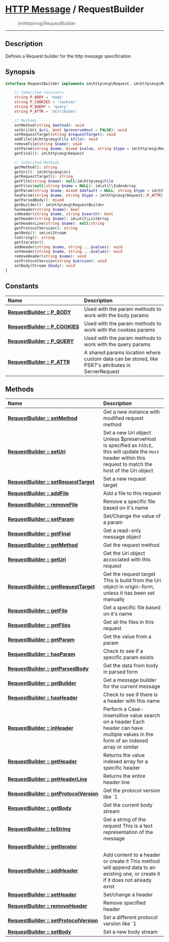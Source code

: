 # [HTTP Message](http.md) / RequestBuilder
 > im\http\msg\RequestBuilder
____

## Description
Defines a Request builder for the http message specification

## Synopsis
```php
interface RequestBuilder implements im\http\msg\Request, im\http\msg\MessageBuilder, IteratorAggregate, Traversable, im\http\msg\Message {

    // Inherited Constants
    string P_BODY = 'body'
    string P_COOKIES = 'cookies'
    string P_QUERY = 'query'
    string P_ATTR = 'attributes'

    // Methods
    setMethod(string $method): void
    setUri(Uri $uri, bool $preserveHost = FALSE): void
    setRequestTarget(string $requestTarget): void
    addFile(im\http\msg\File $file): void
    removeFile(string $name): void
    setParam(string $name, mixed $value, string $type = im\http\msg\Request::P_ATTR): void
    getFinal(): im\http\msg\Request

    // Inherited Methods
    getMethod(): string
    getUri(): im\http\msg\Uri
    getRequestTarget(): string
    getFile(string $name): null|im\http\msg\File
    getFiles(null|string $name = NULL): im\util\IndexArray
    getParam(string $name, mixed $default = NULL, string $type = im\http\msg\Request::P_ATTR): mixed
    hasParam(string $name, string $type = im\http\msg\Request::P_ATTR): bool
    getParsedBody(): mixed
    getBuilder(): im\http\msg\RequestBuilder
    hasHeader(string $name): bool
    inHeader(string $name, string $search): bool
    getHeader(string $name): im\util\ListArray
    getHeaderLine(string $name): null|string
    getProtocolVersion(): string
    getBody(): im\io\Stream
    toString(): string
    getIterator()
    addHeader(string $name, string ...$values): void
    setHeader(string $name, string ...$values): void
    removeHeader(string $name): void
    setProtocolVersion(string $version): void
    setBody(Stream $body): void
}
```

## Constants
| Name | Description |
| :--- | :---------- |
| [__RequestBuilder&nbsp;::&nbsp;P\_BODY__](http-RequestBuilder-prop_P_BODY.md) | Used with the param methods to work with the body params |
| [__RequestBuilder&nbsp;::&nbsp;P\_COOKIES__](http-RequestBuilder-prop_P_COOKIES.md) | Used with the param methods to work with the cookies params |
| [__RequestBuilder&nbsp;::&nbsp;P\_QUERY__](http-RequestBuilder-prop_P_QUERY.md) | Used with the param methods to work with the query params |
| [__RequestBuilder&nbsp;::&nbsp;P\_ATTR__](http-RequestBuilder-prop_P_ATTR.md) | A shared params location where custom data can be stored, like PSR7's attributes in ServerRequest |

## Methods
| Name | Description |
| :--- | :---------- |
| [__RequestBuilder&nbsp;::&nbsp;setMethod__](http-RequestBuilder-setMethod.md) | Get a new instance with modified request method |
| [__RequestBuilder&nbsp;::&nbsp;setUri__](http-RequestBuilder-setUri.md) | Set a new Uri object  Unless $preserveHost is specified as `FASLE`, this will update the `Host` header within this request to match the host of the Uri object |
| [__RequestBuilder&nbsp;::&nbsp;setRequestTarget__](http-RequestBuilder-setRequestTarget.md) | Set a new request target |
| [__RequestBuilder&nbsp;::&nbsp;addFile__](http-RequestBuilder-addFile.md) | Add a file to this request |
| [__RequestBuilder&nbsp;::&nbsp;removeFile__](http-RequestBuilder-removeFile.md) | Remove a specific file based on it's name |
| [__RequestBuilder&nbsp;::&nbsp;setParam__](http-RequestBuilder-setParam.md) | Set/Change the value of a param |
| [__RequestBuilder&nbsp;::&nbsp;getFinal__](http-RequestBuilder-getFinal.md) | Get a read-only message object |
| [__RequestBuilder&nbsp;::&nbsp;getMethod__](http-RequestBuilder-getMethod.md) | Get the request method |
| [__RequestBuilder&nbsp;::&nbsp;getUri__](http-RequestBuilder-getUri.md) | Get the Uri object accociated with this request |
| [__RequestBuilder&nbsp;::&nbsp;getRequestTarget__](http-RequestBuilder-getRequestTarget.md) | Get the request target  This is build from the Uri object in origin-form, unless it has been set manually |
| [__RequestBuilder&nbsp;::&nbsp;getFile__](http-RequestBuilder-getFile.md) | Get a specific file based on it's name |
| [__RequestBuilder&nbsp;::&nbsp;getFiles__](http-RequestBuilder-getFiles.md) | Get all the files in this request |
| [__RequestBuilder&nbsp;::&nbsp;getParam__](http-RequestBuilder-getParam.md) | Get the value from a param |
| [__RequestBuilder&nbsp;::&nbsp;hasParam__](http-RequestBuilder-hasParam.md) | Check to see if a specific param exists |
| [__RequestBuilder&nbsp;::&nbsp;getParsedBody__](http-RequestBuilder-getParsedBody.md) | Get the data from body in parsed form |
| [__RequestBuilder&nbsp;::&nbsp;getBuilder__](http-RequestBuilder-getBuilder.md) | Get a message builder for the current message |
| [__RequestBuilder&nbsp;::&nbsp;hasHeader__](http-RequestBuilder-hasHeader.md) | Check to see if there is a header with this name |
| [__RequestBuilder&nbsp;::&nbsp;inHeader__](http-RequestBuilder-inHeader.md) | Perform a Case-insensitive value search on a header  Each header can have multiple values in the form of an indexed array or similar |
| [__RequestBuilder&nbsp;::&nbsp;getHeader__](http-RequestBuilder-getHeader.md) | Returns the value indexed array for a specific header |
| [__RequestBuilder&nbsp;::&nbsp;getHeaderLine__](http-RequestBuilder-getHeaderLine.md) | Returns the entire header line |
| [__RequestBuilder&nbsp;::&nbsp;getProtocolVersion__](http-RequestBuilder-getProtocolVersion.md) | Get the protocol version like `1 |
| [__RequestBuilder&nbsp;::&nbsp;getBody__](http-RequestBuilder-getBody.md) | Get the current body stream |
| [__RequestBuilder&nbsp;::&nbsp;toString__](http-RequestBuilder-toString.md) | Get a string of the request  This is a text representation of the message |
| [__RequestBuilder&nbsp;::&nbsp;getIterator__](http-RequestBuilder-getIterator.md) |  |
| [__RequestBuilder&nbsp;::&nbsp;addHeader__](http-RequestBuilder-addHeader.md) | Add content to a header or create it  This method will append data to an existing one, or create it if it does not already exist |
| [__RequestBuilder&nbsp;::&nbsp;setHeader__](http-RequestBuilder-setHeader.md) | Set/change a header |
| [__RequestBuilder&nbsp;::&nbsp;removeHeader__](http-RequestBuilder-removeHeader.md) | Remove specified header |
| [__RequestBuilder&nbsp;::&nbsp;setProtocolVersion__](http-RequestBuilder-setProtocolVersion.md) | Set a different protocol version like `1 |
| [__RequestBuilder&nbsp;::&nbsp;setBody__](http-RequestBuilder-setBody.md) | Set a new body stream |
